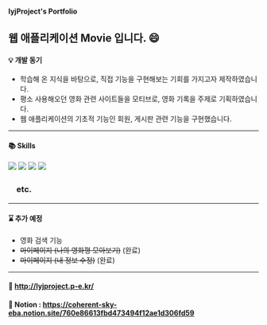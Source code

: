#### lyjProject's Portfolio
## 웹 애플리케이션 Movie 입니다. :smile:

#### :bulb: 개발 동기
  - 학습해 온 지식을 바탕으로, 직접 기능을 구현해보는 기회를 가지고자 제작하였습니다.
  - 평소 사용해오던 영화 관련 사이트들을 모티브로, 영화 기록을 주제로 기획하였습니다.
  - 웹 애플리케이션의 기초적 기능인 회원, 게시판 관련 기능을 구현했습니다.
  ------
 
#### :books: Skills
  <img style="display:inline-block" src="https://img.shields.io/badge/java-007396?style=for-the-badge&logo=java&logoColor=white">
  <img style="display:inline-block" src="https://img.shields.io/badge/spring-6DB33F?style=for-the-badge&logo=spring&logoColor=white">
  <img src="https://img.shields.io/badge/springboot-6DB33F?style=for-the-badge&logo=springboot&logoColor=white">
  <img src="https://img.shields.io/badge/postgresql-4169E1?style=for-the-badge&logo=postgresql&logoColor=white">

### 　etc.
  ------


#### :hourglass: 추가 예정
  - 영화 검색 기능
  - ~~마이페이지 (나의 영화평 모아보기)~~ (완료)
  - ~~마이페이지 (내 정보 수정)~~ (완료) 

  -----
  
  #### :link: http://lyjproject.p-e.kr/
  #### :link: Notion : https://coherent-sky-eba.notion.site/760e86613fbd473494f12ae1d306fd59


